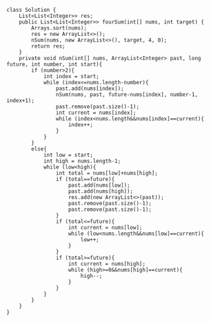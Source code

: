     class Solution {
        List<List<Integer>> res;
        public List<List<Integer>> fourSum(int[] nums, int target) {
            Arrays.sort(nums);
            res = new ArrayList<>();
            nSum(nums, new ArrayList<>(), target, 4, 0);
            return res;
        }
        private void nSum(int[] nums, ArrayList<Integer> past, long future, int number, int start){
            if (number>2){
                int index = start;
                while (index<=nums.length-number){
                    past.add(nums[index]);
                    nSum(nums, past, future-nums[index], number-1, index+1);
                    past.remove(past.size()-1);
                    int current = nums[index];
                    while (index<nums.length&&nums[index]==current){
                        index++;
                    }
                }
            }
            else{
                int low = start;
                int high = nums.length-1;
                while (low<high){
                    int total = nums[low]+nums[high];
                    if (total==future){
                        past.add(nums[low]);
                        past.add(nums[high]);
                        res.add(new ArrayList<>(past));
                        past.remove(past.size()-1);
                        past.remove(past.size()-1);
                    }
                    if (total<=future){
                        int current = nums[low];
                        while (low<nums.length&&nums[low]==current){
                            low++;
                        }
                    }
                    if (total>=future){
                        int current = nums[high];
                        while (high>=0&&nums[high]==current){
                            high--;
                        }
                    }
                }
            }
        }
    }